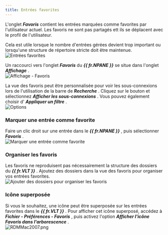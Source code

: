 ```yaml
---
title: Entrées favorites
---
```

L&apos;onglet ***Favoris*** contient les entrées marquées comme favorites par l&apos;utilisateur actuel. Les favoris ne sont pas partagés ett ils se déplacent avec le profil de l&apos;utilisateur.  

Cela est utile lorsque le nombre d&apos;entrées gérées devient trop important ou lorsqu&apos;une structure de répertoire stricte doit être maintenue.  
![Entrées favorites](/img/fr/rdm/mac/clip0206.png) 

Un raccourci vers l&apos;onglet ***Favoris*** du ***{{ fr.NPANE }}*** se situe dans l&apos;onglet ***Affichage*** .  
![Affichage - Favoris](/img/fr/rdm/mac/RDMMac2002.png) 

La vue des favoris peut être personnalisée pour voir les sous-connexions lors de l&apos;utilisation de la barre de ***Recherche*** . Cliquez sur le bouton et sélectionnez ***Afficher les sous-connexions*** . Vous pouvez également choisir d&apos; ***Appliquer un filtre*** .  
![Options](/img/fr/rdm/mac/RDMMac2001.png)

### Marquer une entrée comme favorite 

Faire un clic droit sur une entrée dans le ***{{ fr.NPANE }}*** , puis sélectionner ***Favoris*** .  
![Marquer une entrée comme favorite](/img/fr/rdm/mac/RDMMac2003.png)

### Organiser les favoris 

Les favoris ne reproduisent pas nécessairement la structure des dossiers du ***{{ fr.VLT }}*** . Ajoutez des dossiers dans la vue des favoris pour organiser vos entrées favorites.  
![Ajouter des dossiers pour organiser les favoris](/img/fr/rdm/mac/RDMMac2004.png)

### Icône superposée 

Si vous le souhaitez, une icône peut être superposée sur les entrées favorites dans le ***{{ fr.VLT }}*** . Pour afficher cet icône superposé, accédez à ***Fichier - Préférences - Favoris*** , puis activez l&apos;option ***Afficher l&apos;icône Favoris dans l&apos;arborescence*** .  
![RDMMac2007.png](/img/fr/rdm/mac/RDMMac2007.png) 

